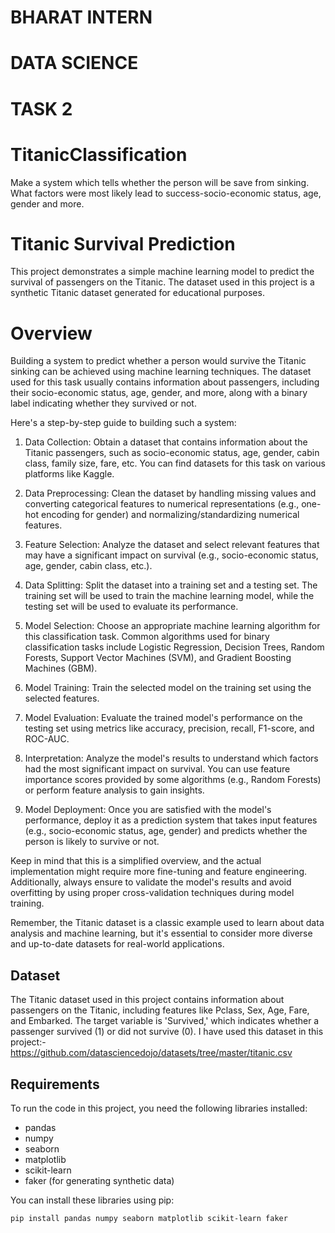# BHARAT INTERN 
# DATA SCIENCE 
# TASK 2
# TitanicClassification
Make a system which tells whether the person will be save from sinking. What factors were most likely lead to success-socio-economic status, age, gender and more.
# Titanic Survival Prediction

This project demonstrates a simple machine learning model to predict the survival of passengers on the Titanic. The dataset used in this project is a synthetic Titanic dataset generated for educational purposes.

# Overview
Building a system to predict whether a person would survive the Titanic sinking can be achieved using machine learning techniques. The dataset used for this task usually contains information about passengers, including their socio-economic status, age, gender, and more, along with a binary label indicating whether they survived or not.

Here's a step-by-step guide to building such a system:

1. Data Collection: Obtain a dataset that contains information about the Titanic passengers, such as socio-economic status, age, gender, cabin class, family size, fare, etc. You can find datasets for this task on various platforms like Kaggle.

2. Data Preprocessing: Clean the dataset by handling missing values and converting categorical features to numerical representations (e.g., one-hot encoding for gender) and normalizing/standardizing numerical features.

3. Feature Selection: Analyze the dataset and select relevant features that may have a significant impact on survival (e.g., socio-economic status, age, gender, cabin class, etc.).

4. Data Splitting: Split the dataset into a training set and a testing set. The training set will be used to train the machine learning model, while the testing set will be used to evaluate its performance.

5. Model Selection: Choose an appropriate machine learning algorithm for this classification task. Common algorithms used for binary classification tasks include Logistic Regression, Decision Trees, Random Forests, Support Vector Machines (SVM), and Gradient Boosting Machines (GBM).

6. Model Training: Train the selected model on the training set using the selected features.

7. Model Evaluation: Evaluate the trained model's performance on the testing set using metrics like accuracy, precision, recall, F1-score, and ROC-AUC.

8. Interpretation: Analyze the model's results to understand which factors had the most significant impact on survival. You can use feature importance scores provided by some algorithms (e.g., Random Forests) or perform feature analysis to gain insights.

9. Model Deployment: Once you are satisfied with the model's performance, deploy it as a prediction system that takes input features (e.g., socio-economic status, age, gender) and predicts whether the person is likely to survive or not.

Keep in mind that this is a simplified overview, and the actual implementation might require more fine-tuning and feature engineering. Additionally, always ensure to validate the model's results and avoid overfitting by using proper cross-validation techniques during model training.

Remember, the Titanic dataset is a classic example used to learn about data analysis and machine learning, but it's essential to consider more diverse and up-to-date datasets for real-world applications.

## Dataset

The Titanic dataset used in this project contains information about passengers on the Titanic, including features like Pclass, Sex, Age, Fare, and Embarked. The target variable is 'Survived,' which indicates whether a passenger survived (1) or did not survive (0). I have used this dataset in this project:- https://github.com/datasciencedojo/datasets/tree/master/titanic.csv

## Requirements

To run the code in this project, you need the following libraries installed:

- pandas
- numpy
- seaborn
- matplotlib
- scikit-learn
- faker (for generating synthetic data)

You can install these libraries using pip:

```bash
pip install pandas numpy seaborn matplotlib scikit-learn faker
